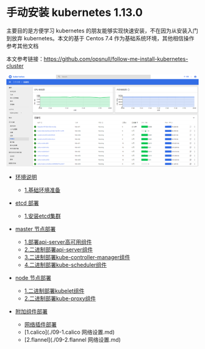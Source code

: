 # 手动安装 kubernetes 1.13.0
主要目的是方便学习 kubernetes 的朋友能够实现快速安装，不在因为从安装入门到放弃 kubernetes。本文的基于 Centos 7.4 作为基础系统环境，其他相信操作参考其他文档

本文参考链接：https://github.com/opsnull/follow-me-install-kubernetes-cluster 


![ssl-success](images/dashboard.png)

* [环境说明]()
  * [1.基础环境准备](./01.基础环境准备.md)
* [etcd 部署]()
  * [1.安装etcd集群](./02.创建etcd集群.md)
* [master 节点部署]()
  * [1.部署api-server高可用组件](./03.keepalived+haproxy负载.md)
  * [2.二进制部署api-server组件](./04.kube-apiserver.md)
  * [3.二进制部署kube-controller-manager组件](./05.kube-controller-manager.md)
  * [4.二进制部署kube-scheduler组件](./06.kube-scheduler.md)

* [node 节点部署]()
  * [1.二进制部署kubelet组件](./07.kubelet-node部署.md)
  * [2.二进制部署kube-proxy组件](./08.kube-proxy部署.md)
  
* [附加组件部署]( )
  * [网络插件部署]( )
   * [1.calico](./09-1.calico 网络设置.md)
   * [2.flannel](./09-2.flannel 网络设置.md)
